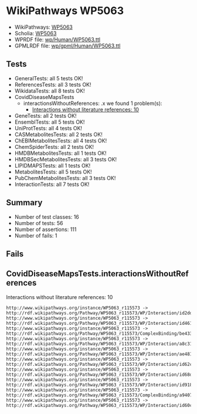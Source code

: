 # WikiPathways WP5063

* WikiPathways: [WP5063](https://identifiers.org/wikipathways:WP5063)
* Scholia: [WP5063](https://scholia.toolforge.org/wikipathways/WP5063)
* WPRDF file: [wp/Human/WP5063.ttl](../wp/Human/WP5063.ttl)
* GPMLRDF file: [wp/gpml/Human/WP5063.ttl](../wp/gpml/Human/WP5063.ttl)

## Tests
* GeneralTests: all 5 tests OK!
* ReferencesTests: all 3 tests OK!
* WikidataTests: all 8 tests OK!
* CovidDiseaseMapsTests
    * interactionsWithoutReferences: .x we found 1 problem(s):
        * [Interactions without literature references: 10](#9701cce1)
* GeneTests: all 2 tests OK!
* EnsemblTests: all 5 tests OK!
* UniProtTests: all 4 tests OK!
* CASMetabolitesTests: all 2 tests OK!
* ChEBIMetabolitesTests: all 4 tests OK!
* ChemSpiderTests: all 2 tests OK!
* HMDBMetabolitesTests: all 1 tests OK!
* HMDBSecMetabolitesTests: all 3 tests OK!
* LIPIDMAPSTests: all 1 tests OK!
* MetabolitesTests: all 5 tests OK!
* PubChemMetabolitesTests: all 3 tests OK!
* InteractionTests: all 7 tests OK!


## Summary

* Number of test classes: 16
* Number of tests: 56
* Number of assertions: 111
* Number of fails: 1

## Fails

<a name="9701cce1" />

## CovidDiseaseMapsTests.interactionsWithoutReferences

Interactions without literature references: 10
```
http://www.wikipathways.org/instance/WP5063_r115573 -> http://rdf.wikipathways.org/Pathway/WP5063_r115573/WP/Interaction/id2dd693e9
http://www.wikipathways.org/instance/WP5063_r115573 -> http://rdf.wikipathways.org/Pathway/WP5063_r115573/WP/Interaction/id461fe58b
http://www.wikipathways.org/instance/WP5063_r115573 -> http://rdf.wikipathways.org/Pathway/WP5063_r115573/ComplexBinding/be433
http://www.wikipathways.org/instance/WP5063_r115573 -> http://rdf.wikipathways.org/Pathway/WP5063_r115573/WP/Interaction/a8c31
http://www.wikipathways.org/instance/WP5063_r115573 -> http://rdf.wikipathways.org/Pathway/WP5063_r115573/WP/Interaction/ae481
http://www.wikipathways.org/instance/WP5063_r115573 -> http://rdf.wikipathways.org/Pathway/WP5063_r115573/WP/Interaction/id62c8b91d
http://www.wikipathways.org/instance/WP5063_r115573 -> http://rdf.wikipathways.org/Pathway/WP5063_r115573/WP/Interaction/id68d6bd5c
http://www.wikipathways.org/instance/WP5063_r115573 -> http://rdf.wikipathways.org/Pathway/WP5063_r115573/WP/Interaction/id918fca0c
http://www.wikipathways.org/instance/WP5063_r115573 -> http://rdf.wikipathways.org/Pathway/WP5063_r115573/ComplexBinding/a9407
http://www.wikipathways.org/instance/WP5063_r115573 -> http://rdf.wikipathways.org/Pathway/WP5063_r115573/WP/Interaction/id60c4d9a9

```
